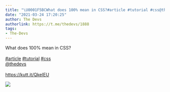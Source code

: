 ```yaml
---
title: "\U0001F5BCWhat does 100% mean in CSS?#article #tutorial #css@thedevshttps://kutt.it/QkeIEU"
date: "2021-03-24 17:20:25"
author: The Devs
authorlink: https://t.me/thedevs/1888
tags:
- The-Devs
---
```

<p>What does 100% mean in CSS?<br><br><a href="https://t.me/thedevs/1888?q=%23article">#article</a> <a href="https://t.me/thedevs/1888?q=%23tutorial">#tutorial</a> <a href="https://t.me/thedevs/1888?q=%23css">#css</a><br><a href="https://t.me/thedevs" target="_blank">@thedevs</a><br><br><a href="https://kutt.it/QkeIEU" target="_blank" rel="noopener">https://kutt.it/QkeIEU</a></p><img src="https://cdn4.telesco.pe/file/NWCaW8DDKDsrPHo5kaPWUyLU2SRzjRwbszuNqMRdLmthkyWzGvXDQ8YxhMorbAJHC1yLSVeoWT24N9vS7-VAwuW30o999WygVJTbWdz6RXkxgmjuEwDWWKqzUAm6LblBu0QC8dNXN3az8Ds7ubsC89N7kkimxH_YrJC8lc8gX0FZDYu6Ot0mjg4ap_RBRgqU1EvO_zcUjrksqpWrl_lbB-OGad2WG0ysoit6H0vr05KPXnPnW4lbxpNgON4nmxsTld4Bq-mEolNfA_ymw9hlEYsLHGm3YYR16DWrK0PlMTuHd3tgv386dDprWdXOQnyvvNlk52Mz87KbQdfwXzd40g.jpg" referrerpolicy="no-referrer">